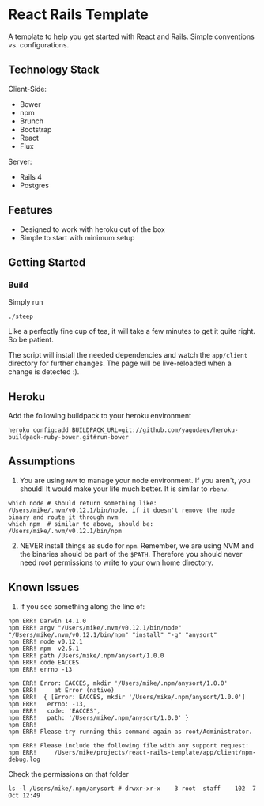 # React Rails Template

A template to help you get started with React and Rails. Simple conventions vs. configurations.

## Technology Stack

Client-Side:
* Bower
* npm
* Brunch
* Bootstrap
* React
* Flux

Server:
* Rails 4
* Postgres

## Features

* Designed to work with heroku out of the box
* Simple to start with minimum setup

## Getting Started

### Build

Simply run

```
./steep
```

Like a perfectly fine cup of tea, it will take a few minutes to get it quite right. So be patient.

The script will install the needed dependencies and watch the `app/client` directory for further changes.
The page will be live-reloaded when a change is detected :).

## Heroku

Add the following buildpack to your heroku environment

```
heroku config:add BUILDPACK_URL=git://github.com/yagudaev/heroku-buildpack-ruby-bower.git#run-bower
```

## Assumptions

1. You are using `NVM` to manage your node environment. If you aren't, you should! It would make your life much better. It is similar to `rbenv`.

```
which node # should return something like: /Users/mike/.nvm/v0.12.1/bin/node, if it doesn't remove the node binary and route it through nvm
which npm  # similar to above, should be: /Users/mike/.nvm/v0.12.1/bin/npm
```

2. NEVER install things as sudo for `npm`. Remember, we are using NVM and the binaries should be part of the `$PATH`.
Therefore you should never need root permissions to write to your own home directory.

## Known Issues

1. If you see something along the line of:

```
npm ERR! Darwin 14.1.0
npm ERR! argv "/Users/mike/.nvm/v0.12.1/bin/node" "/Users/mike/.nvm/v0.12.1/bin/npm" "install" "-g" "anysort"
npm ERR! node v0.12.1
npm ERR! npm  v2.5.1
npm ERR! path /Users/mike/.npm/anysort/1.0.0
npm ERR! code EACCES
npm ERR! errno -13

npm ERR! Error: EACCES, mkdir '/Users/mike/.npm/anysort/1.0.0'
npm ERR!     at Error (native)
npm ERR!  { [Error: EACCES, mkdir '/Users/mike/.npm/anysort/1.0.0']
npm ERR!   errno: -13,
npm ERR!   code: 'EACCES',
npm ERR!   path: '/Users/mike/.npm/anysort/1.0.0' }
npm ERR!
npm ERR! Please try running this command again as root/Administrator.

npm ERR! Please include the following file with any support request:
npm ERR!     /Users/mike/projects/react-rails-template/app/client/npm-debug.log
```

Check the permissions on that folder
 
```
ls -l /Users/mike/.npm/anysort # drwxr-xr-x    3 root  staff    102  7 Oct 12:49
```